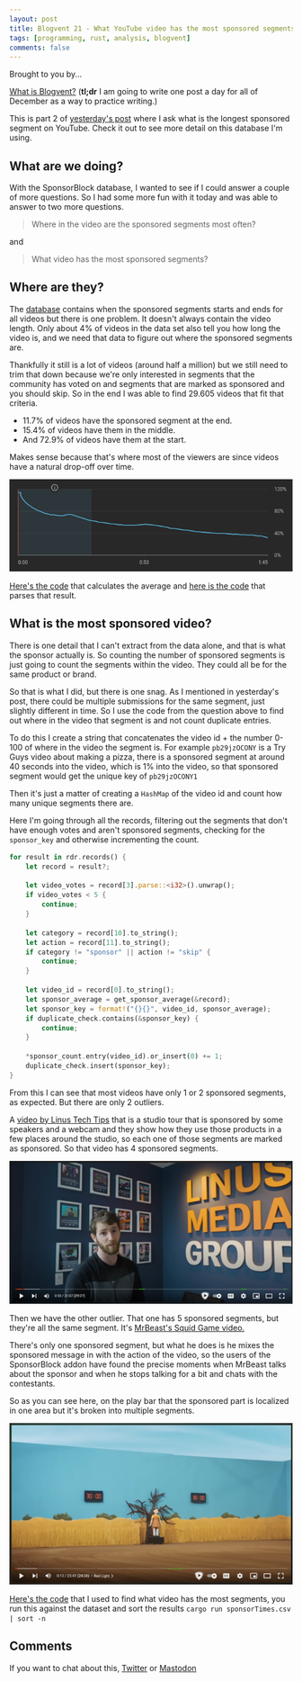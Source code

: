 ```yaml
---
layout: post
title: Blogvent 21 - What YouTube video has the most sponsored segments?
tags: [programming, rust, analysis, blogvent]
comments: false
---
```


Brought to you by...

[What is Blogvent?](/2022-11-27-blogvent-calendar/) (**tl;dr** I am going to write one post a day for all of December as a way to practice writing.)

This is part 2 of [yesterday's post](/2022-12-20-what-is-the-longest-ad/) where I ask what is the longest sponsored segment on YouTube. Check it out to see more detail on this database I'm using.

## What are we doing?

With the SponsorBlock database, I wanted to see if I could answer a couple of more questions. So I had some more fun with it today and was able to answer to two more questions.

> Where in the video are the sponsored segments most often?

and

> What video has the most sponsored segments?

## Where are they?

The [database](https://sb-archive.mchang.xyz/latest/) contains when the sponsored segments starts and ends for all videos but there is one problem. It doesn't always contain the video length. Only about 4% of videos in the data set also tell you how long the video is, and we need that data to figure out where the sponsored segments are.

Thankfully it still is a lot of videos (around half a million) but we still need to trim that down because we're only interested in segments that the community has voted on and segments that are marked as sponsored and you should skip. So in the end I was able to find 29.605 videos that fit that criteria.

- 11.7% of videos have the sponsored segment at the end.
- 15.4% of videos have them in the middle.
- And 72.9% of videos have them at the start.

Makes sense because that's where most of the viewers are since videos have a natural drop-off over time.

![sponsorb2](/img/sponsorb2.png "graph showing an example of video viewing retention, line graph slowly dropping over time.")

[Here's the code](https://gist.github.com/olafurw/b3cc195855038550eb0783729dafd798) that calculates the average and [here is the code](https://gist.github.com/olafurw/c278bda47f46e74e212688f301626cc4) that parses that result.

## What is the most sponsored video?

There is one detail that I can't extract from the data alone, and that is what the sponsor actually is. So counting the number of sponsored segments is just going to count the segments within the video. They could all be for the same product or brand.

So that is what I did, but there is one snag. As I mentioned in yesterday's post, there could be multiple submissions for the same segment, just slightly different in time. So I use the code from the question above to find out where in the video that segment is and not count duplicate entries.

To do this I create a string that concatenates the video id + the number 0-100 of where in the video the segment is. For example `pb29jzOCONY` is a Try Guys video about making a pizza, there is a sponsored segment at around 40 seconds into the video, which is 1% into the video, so that sponsored segment would get the unique key of `pb29jzOCONY1`

Then it's just a matter of creating a `HashMap` of the video id and count how many unique segments there are.

Here I'm going through all the records, filtering out the segments that don't have enough votes and aren't sponsored segments, checking for the `sponsor_key` and otherwise incrementing the count.

```rust
for result in rdr.records() {
    let record = result?;

    let video_votes = record[3].parse::<i32>().unwrap();
    if video_votes < 5 {
        continue;
    }

    let category = record[10].to_string();
    let action = record[11].to_string();
    if category != "sponsor" || action != "skip" {
        continue;
    }

    let video_id = record[0].to_string();
    let sponsor_average = get_sponsor_average(&record);
    let sponsor_key = format!("{}{}", video_id, sponsor_average);
    if duplicate_check.contains(&sponsor_key) {
        continue;
    }

    *sponsor_count.entry(video_id).or_insert(0) += 1;
    duplicate_check.insert(sponsor_key);
}
```

From this I can see that most videos have only 1 or 2 sponsored segments, as expected. But there are only 2 outliers.

A [video by Linus Tech Tips](https://www.youtube.com/watch?v=zk97ywS-fGc) that is a studio tour that is sponsored by some speakers and a webcam and they show how they use those products in a few places around the studio, so each one of those segments are marked as sponsored. So that video has 4 sponsored segments.

![sponsorb1](/img/sponsorb1.png "video of linus tech tips with the play bar visible and 4 green segments, showing the sponsored sections.")

Then we have the other outlier. That one has 5 sponsored segments, but they're all the same segment. It's [MrBeast's Squid Game video.](https://www.youtube.com/watch?v=0e3GPea1Tyg)

There's only one sponsored segment, but what he does is he mixes the sponsored message in with the action of the video, so the users of the SponsorBlock addon have found the precise moments when MrBeast talks about the sponsor and when he stops talking for a bit and chats with the contestants.

So as you can see here, on the play bar that the sponsored part is localized in one area but it's broken into multiple segments.

![sponsorb3](/img/sponsorb3.png "video of mrbeast's squid game video with the play bar visible and 5 green segments, but they're all around the same area.")

[Here's the code](https://gist.github.com/olafurw/1e76bbe98bb8ef306c3f1e12c2aba156) that I used to find what video has the most segments, you run this against the dataset and sort the results `cargo run sponsorTimes.csv | sort -n`

## Comments

If you want to chat about this, [Twitter](https://twitter.com/olafurw/status/1605661683476750353) or [Mastodon](https://mastodon.social/@olafurw/109553553417430881)